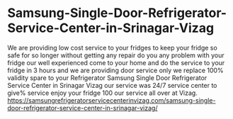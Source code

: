 # Samsung-Single-Door-Refrigerator-Service-Center-in-Srinagar-Vizag
We are providing low cost service to your fridges   to keep your fridge so safe for so longer without getting any repair do you any problem with your fridge our well experienced come to your home and do the service to your fridge in 3 hours and we are providing door service only  we replace 100% validity  spare to your Refrigerator Samsung Single Door Refrigerator Service Center in Srinagar Vizag our service was 24/7 service center to give% service enjoy  your fridge  100 our service all over at Vizag. https://samsungrefrigeratorservicecenterinvizag.com/samsung-single-door-refrigerator-service-center-in-srinagar-vizag/
